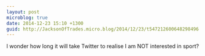 ```yaml
---
layout: post
microblog: true
date: 2014-12-23 15:10 +1300
guid: http://JacksonOfTrades.micro.blog/2014/12/23/t547212600648298496.html
---
```

I wonder how long it will take Twitter to realise I am NOT interested in sport?
